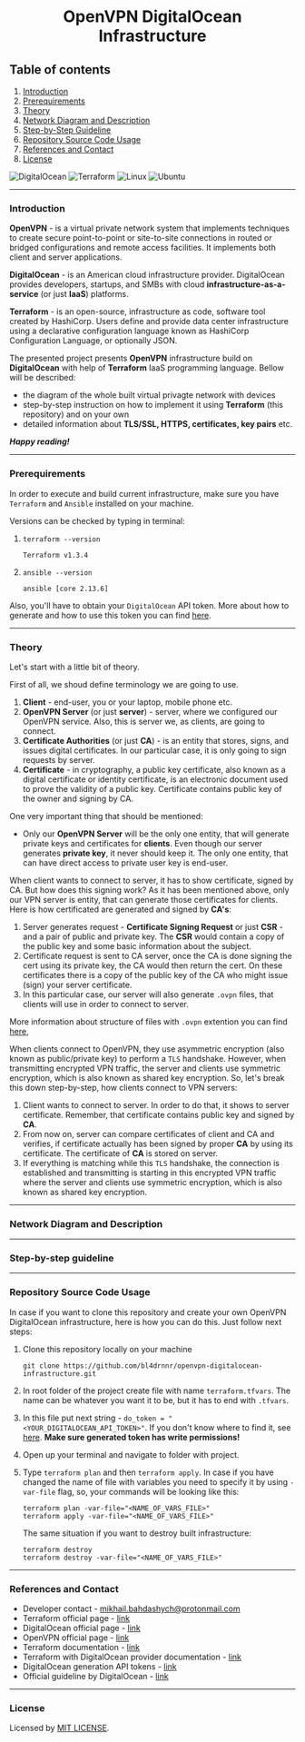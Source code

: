 <h1 align="center">
    OpenVPN DigitalOcean Infrastructure
</h1>

## Table of contents
1. [Introduction](#introduction)
2. [Prerequirements](#prerequirements)
2. [Theory](#theory)
3. [Network Diagram and Description](#network-diagram-and-description)
4. [Step-by-Step Guideline](#step-by-step-guideline)
5. [Repository Source Code Usage](#repository-source-code-usage)
6. [References and Contact](#references-and-contact)
7. [License](#license)

![DigitalOcean](https://img.shields.io/badge/DigitalOcean-%230167ff.svg?style=for-the-badge&logo=digitalOcean&logoColor=white)
![Terraform](https://img.shields.io/badge/terraform-%235835CC.svg?style=for-the-badge&logo=terraform&logoColor=white)
![Linux](https://img.shields.io/badge/Linux-FCC624?style=for-the-badge&logo=linux&logoColor=black)
![Ubuntu](https://img.shields.io/badge/Ubuntu-E95420?style=for-the-badge&logo=ubuntu&logoColor=white)

---

### Introduction

**OpenVPN** - is a virtual private network system that implements techniques to create secure point-to-point or site-to-site connections in routed or bridged configurations and remote access facilities. It implements both client and server applications.

**DigitalOcean** - is an American cloud infrastructure provider. DigitalOcean provides developers, startups, and SMBs with cloud **infrastructure-as-a-service** (or just **IaaS**) platforms.

**Terraform** - is an open-source, infrastructure as code, software tool created by HashiCorp. Users define and provide data center infrastructure using a declarative configuration language known as HashiCorp Configuration Language, or optionally JSON.

The presented project presents **OpenVPN** infrastructure build on **DigitalOcean** with help of **Terraform** IaaS programming language. Bellow will be described:

- the diagram of the whole built virtual privagte network with devices
- step-by-step instruction on how to implement it using **Terraform** (this repository) and on your own
- detailed information about **TLS/SSL, HTTPS, certificates, key pairs** etc.

_**Happy reading!**_

---

### Prerequirements

In order to execute and build current infrastructure, make sure you have `Terraform` and `Ansible` installed on your machine.

Versions can be checked by typing in terminal:

1. `terraform --version`

    ```
    Terraform v1.3.4
    ```

2. `ansible --version`

    ```
    ansible [core 2.13.6]
    ```

Also, you'll have to obtain your `DigitalOcean` API token. More about how to generate and how to use this token you can find [here](#references-and-contact).

---

### Theory

Let's start with a little bit of theory.

First of all, we shoud define terminology we are going to use.

1. **Client** - end-user, you or your laptop, mobile phone etc.
2. **OpenVPN Server** (or just **server**) - server, where we configured our OpenVPN service. Also, this is server we, as clients, are going to connect.
3. **Certificate Authorities** (or just **CA**) - is an entity that stores, signs, and issues digital certificates. In our particular case, it is only going to sign requests by server.
4. **Certificate** - in cryptography, a public key certificate, also known as a digital certificate or identity certificate, is an electronic document used to prove the validity of a public key. Certificate contains public key of the owner and signing by CA.

One very important thing that should be mentioned:
- Only our **OpenVPN Server** will be the only one entity, that will generate private keys and certificates for **clients**. Even though our server generates **private key**, it never should keep it. The only one entity, that can have direct access to private user key is end-user.

When client wants to connect to server, it has to show certificate, signed by CA. But how does this signing work? As it has been mentioned above, only our VPN server is entity, that can generate those certificates for clients. Here is how certificated are generated and signed by **CA's**:

1. Server generates request - **Certificate Signing Request** or just **CSR** - and a pair of public and private key. The **CSR** would contain a copy of the public key and some basic information about the subject.
2. Certificate request is sent to CA server, once the CA is done signing the cert using its private key, the CA would then return the cert. On these certificates there is a copy of the public key of the CA who might issue (sign) your server certificate.
3. In this particular case, our server will also generate `.ovpn` files, that clients will use in order to connect to server. 

More information about structure of files with `.ovpn` extention you can find [here](https://serverfault.com/questions/963237/create-own-ovpn-file-from-using-certificate-and-key),

When clients connect to OpenVPN, they use asymmetric encryption (also known as public/private key) to perform a `TLS` handshake. However, when transmitting encrypted VPN traffic, the server and clients use symmetric encryption, which is also known as shared key encryption. So, let's break this down step-by-step, how clients connect to VPN servers:

1. Client wants to connect to server. In order to do that, it shows to server certificate. Remember, that certificate contains public key and signed by **CA**.
2. From now on, server can compare certificates of client and CA and verifies, if certificate actually has been signed by proper **CA** by using its certificate. The certificate of **CA** is stored on server.
3. If everything is matching while this `TLS` handshake, the connection is established and transmitting is starting in this encrypted VPN traffic where the server and clients use symmetric encryption, which is also known as shared key encryption.

---

### Network Diagram and Description

---

### Step-by-step guideline

---

### Repository Source Code Usage

In case if you want to clone this repository and create your own OpenVPN DigitalOcean infrastructure, here is how you can do this.
Just follow next steps:

1. Clone this repository locally on your machine

    ```
    git clone https://github.com/bl4drnnr/openvpn-digitalocean-infrastructure.git
    ```
2. In root folder of the project create file with name `terraform.tfvars`. The name can be whatever you want it to be, but it has to end with `.tfvars`.
3. In this file put next string - `do_token = "<YOUR_DIGITALOCEAN_API_TOKEN>"`. If you don't know where to find it, see [here](https://docs.digitalocean.com/reference/api/create-personal-access-token/). **Make sure generated token has write permissions!**
4. Open up your terminal and navigate to folder with project.
5. Type `terraform plan` and then `terraform apply`. In case if you have changed the name of file with variables you need to specify it by using `-var-file` flag, so, your commands will be looking like this:

    ```
    terraform plan -var-file="<NAME_OF_VARS_FILE>"
    terraform apply -var-file="<NAME_OF_VARS_FILE>"
    ```
    The same situation if you want to destroy built infrastructure:

    ```
    terraform destroy
    terraform destroy -var-file="<NAME_OF_VARS_FILE>"
    ```

---

### References and Contact

- Developer contact - [mikhail.bahdashych@protonmail.com](mailto:mikhail.bahdashych@protonmail.com)
- Terraform official page - [link](https://www.terraform.io/)
- DigitalOcean official page - [link](https://www.digitalocean.com/)
- OpenVPN official page - [link](https://openvpn.net/)
- Terraform documentation - [link](https://developer.hashicorp.com/terraform)
- Terraform with DigitalOcean provider documentation - [link](https://registry.terraform.io/providers/digitalocean/digitalocean/latest/docs)
- DigitalOcean generation API tokens - [link](https://docs.digitalocean.com/reference/api/create-personal-access-token/)
- Official guideline by DigitalOcean - [link](https://www.digitalocean.com/community/tutorials/how-to-set-up-and-configure-an-openvpn-server-on-ubuntu-20-04)

---

### License

Licensed by [MIT LICENSE](LICENSE).
